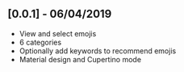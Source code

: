 ## [0.0.1] - 06/04/2019

* View and select emojis
* 6 categories
* Optionally add keywords to recommend emojis
* Material design and Cupertino mode
